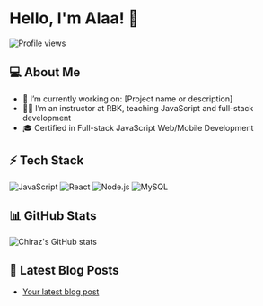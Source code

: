 # Hello, I'm Alaa! 👋

![Profile views](https://komarev.com/ghpvc/?username=chira123&style=flat-square)

## 💻 About Me
- 🌱 I’m currently working on: [Project name or description]
- 👩‍💻 I’m an instructor at RBK, teaching JavaScript and full-stack development
- 🎓 Certified in Full-stack JavaScript Web/Mobile Development

## ⚡ Tech Stack
![JavaScript](https://img.shields.io/badge/-JavaScript-333333?style=flat&logo=javascript)
![React](https://img.shields.io/badge/-React-333333?style=flat&logo=react)
![Node.js](https://img.shields.io/badge/-Node.js-333333?style=flat&logo=node.js)
![MySQL](https://img.shields.io/badge/-MySQL-333333?style=flat&logo=mysql)

## 📊 GitHub Stats
![Chiraz's GitHub stats](https://github-readme-stats.vercel.app/api?username=chira123&show_icons=true&theme=radical)

## 📝 Latest Blog Posts
- [Your latest blog post](#)
